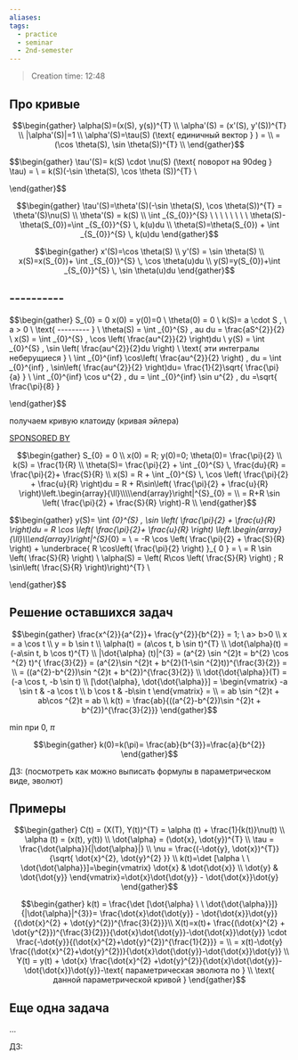 ```yaml
---
aliases: 
tags:
  - practice
  - seminar
  - 2nd-semester
---
```


> Creation time: 12:48

## Про кривые

$$\begin{gather}
\alpha(S)=(x(S), y(s))^{T} \\
\alpha'(S) = (x'(S), y'(S))^{T} \\
|\alpha'(S)|=1 \\
\alpha'(S)=\tau(S) (\text{ единичный вектор } ) = \\ 
= (\cos \theta(S), \sin \theta(S))^{T} \\ 
\end{gather}$$

$$\begin{gather}
\tau'(S)= k(S) \cdot \nu(S) (\text{ поворот на 90deg  } \tau) = \\ 
= k(S)(-\sin \theta(S), \cos \theta (S))^{T} \\ 

\end{gather}$$

$$\begin{gather}
\tau'(S)=\theta'(S)(-\sin \theta(S), \cos \theta(S))^{T} = \theta'(S)\nu(S) \\
\theta'(S) = k(S) \\
\int _{S_{0}}^{S} \ \ \ \ \ \ \ \ \theta(S)-\theta(S_{0})=\int _{S_{0}}^{S} \, k(u)du \\
\theta(S)=\theta(S_{0}) + \int _{S_{0}}^{S} \, k(u)du  
\end{gather}$$

$$\begin{gather}
x'(S)=\cos \theta(S) \\
y'(S) = \sin \theta(S) \\
x(S)=x(S_{0})+ \int _{S_{0}}^{S} \, \cos \theta(u)du \\
y(S)=y(S_{0})+\int _{S_{0}}^{S} \, \sin \theta(u)du 
\end{gather}$$


## ----------

$$\begin{gather}
S_{0} = 0
x(0) = y(0)=0 \\
\theta(0) = 0 \\
k(S)= a \cdot  S , \ a > 0 \\
\text{ --------- } \\
\theta(S) = \int _{0}^{S} \, au du = \frac{aS^{2}}{2} \\
x(S) = \int _{0}^{S} \, \cos \left( \frac{au^{2}}{2} \right)du \\
y(S) = \int _{0}^{S} \, \sin \left( \frac{au^{2}}{2}du  \right) \\
\text{ эти интегралы неберущиеся } \\
\int _{0}^{inf} \cos\left( \frac{au^{2}}{2} \right) \, du = \int _{0}^{inf} \, \sin\left( \frac{au^{2}}{2} \right)du= \frac{1}{2}\sqrt{ \frac{\pi}{a} } \\
\int _{0}^{inf} \cos u^{2} \, du = \int _{0}^{inf} \sin u^{2} \, du =\sqrt{ \frac{\pi}{8} }

\end{gather}$$

получаем кривую клатоиду (кривая эйлера)

[SPONSORED BY](https://etudes.ru/)


$$\begin{gather}
S_{0} = 0 \\
x(0) = R; y(0)=0; \theta(0)= \frac{\pi}{2} \\
k(S) = \frac{1}{R} \\
\theta(S)= \frac{\pi}{2} + \int _{0}^{S} \, \frac{du}{R} = \frac{\pi}{2}+ \frac{S}{R} \\ 
x(S) = R + \int _{0}^{S} \, \cos \left(  \frac{\pi}{2} + \frac{u}{R} \right)du = R + R\sin\left( \frac{\pi}{2} + \frac{u}{R} \right)\left.\begin{array}{\ll}\\\\\end{array}\right|^{S}_{0}  = \\ 
= R+R \sin \left( \frac{\pi}{2} + \frac{S}{R} \right)-R \\
\end{gather}$$

$$\begin{gather}
y(S)= \int _{0}^{S} \, \sin \left( \frac{\pi}{2} + \frac{u}{R} \right)du = R \cos \left( \frac{\pi}{2}+ \frac{u}{R} \right) \left.\begin{array}{\ll}\\\\\end{array}\right|^{S}_{0}  = \\ 
= -R \cos \left( \frac{\pi}{2} + \frac{S}{R} \right) + \underbrace{ R \cos\left( \frac{\pi}{2} \right) }_{ 0 }  = \\ 
= R \sin \left( \frac{S}{R} \right) \\
\alpha(S) = \left( R\cos \left( \frac{S}{R} \right) ; R \sin\left( \frac{S}{R} \right)\right)^{T} \\

\end{gather}$$

## Решение оставшихся задач

$$\begin{gather}
\frac{x^{2}}{a^{2}}+ \frac{y^{2}}{b^{2}} = 1; \ a> b>0 \\
x = a \cos t \\
y = b \sin t \\
\alpha(t) = (a\cos t, b \sin t)^{T} \\
\dot{\alpha}(t) = (-a\sin t, b \cos t)^{T} \\
|\dot{\alpha} (t)|^{3} = (a^{2} \sin ^{2}t = b^{2} \cos ^{2} t)^{ \frac{3}{2}} = (a^{2}\sin ^{2}t + b^{2}(1-\sin ^{2}t))^{\frac{3}{2}}  = \\ 
= ((a^{2}-b^{2})\sin ^{2}t + b^{2})^{\frac{3}{2}} \\
\dot{\dot{\alpha}}(T) = (-a \cos t, -b \sin t) \\
[\dot{\alpha}, \dot{\dot{\alpha}}] = \begin{vmatrix}
-a \sin t & -a \cos t  \\
b \cos t & -b\sin t
\end{vmatrix} = \\ 
= ab \sin ^{2}t + ab\cos ^{2}t = ab \\
k(t) = \frac{ab}{((a^{2}-b^{2})\sin ^{2}t + b^{2})^{\frac{3}{2}}}
\end{gather}$$

min при 0, $\pi$

$$\begin{gather}
k(0)=k(\pi)= \frac{ab}{b^{3}}=\frac{a}{b^{2}}
\end{gather}$$

ДЗ: (посмотреть как можно выписать формулы в параметрическом виде, эволют)

## Примеры

$$\begin{gather}
C(t) = (X(T), Y(t))^{T} = \alpha (t) + \frac{1}{k(t)}\nu(t) \\
\alpha (t) = (x(t), y(t)) \\
\dot{\alpha} = (\dot{x}, \dot{y})^{T} \\
\tau = \frac{\dot{\alpha}}{|\dot{\alpha}|} \\
\nu = \frac{(-\dot{y}, \dot{x})^{T}}{\sqrt{ \dot{x}^{2}, \dot{y}^{2} }} \\
k(t)=\det [\alpha \ \ \dot{\dot{\alpha}}]=\begin{vmatrix}
\dot{x} & \dot{\dot{x}} \\
\dot{y} & \dot{\dot{y}}
\end{vmatrix}=\dot{x}\dot{\dot{y}} - \dot{\dot{x}}\dot{y}
\end{gather}$$

$$\begin{gather}
k(t) = \frac{\det [\dot{\alpha} \ \ \dot{\dot{\alpha}}]}{|\dot{\alpha}|^{3}}= \frac{\dot{x}\dot{\dot{y}} - \dot{\dot{x}}\dot{y}}{(\dot{x}^{2} + \dot{y}^{2})^{\frac{3}{2}}}\\
X(t)=x(t)+ \frac{(\dot{x}^{2} + \dot{y^{2}})^{\frac{3}{2}}}{\dot{x}\dot{\dot{y}}-\dot{\dot{x}}\dot{y}} \cdot  \frac{-\dot{y}}{(\dot{x}^{2}+\dot{y}^{2})^{\frac{1}{2}}} = \\ 
= x(t)-\dot{y} \frac{(\dot{x}^{2}+\dot{y}^{2})}{\dot{x}\dot{\dot{y}}-\dot{\dot{x}}\dot{y}} \\
Y(t) = y(t) + \dot{x} \frac{\dot{x}^{2} +\dot{y}^{2}}{\dot{x}\dot{\dot{y}}-\dot{\dot{x}}\dot{y}}-\text{ параметрическая эволюта по }  \\
\text{ данной параметрической кривой } 
\end{gather}$$

## Еще одна задача

...

ДЗ: 